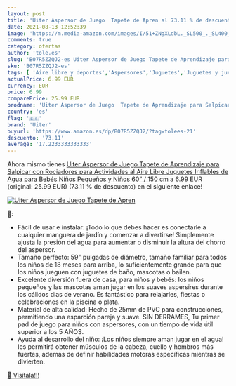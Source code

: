 ```yaml
---
layout: post
title: 'Uiter Aspersor de Juego  Tapete de Apren al 73.11 % de descuento'
date: 2021-08-13 12:52:39
image: 'https://m.media-amazon.com/images/I/51+ZNgXLdbL._SL500_._SL400_.jpg'
comments: true
category: ofertas
author: 'tole.es'
slug: 'B07R5ZZQJ2-es Uiter Aspersor de Juego Tapete de Aprendizaje para...'
sku: 'B07R5ZZQJ2-es'
tags: [ 'Aire libre y deportes','Aspersores','Juguetes','Juguetes y juegos','Piscinas de jardín y juegos acuáticos','juguetes','uiter', ]
actualPrice: 6.99 EUR
currency: EUR
price: 6.99
comparePrice: 25.99 EUR
prodname: 'Uiter Aspersor de Juego  Tapete de Aprendizaje para Salpicar con Rociadores para Actividades al Aire Libre  Juguetes Inflables de Agua para Bebés  Niños Pequeños y Niños  60” / 150 cm '
country: 'es'
flag: '🇪🇸'
brand: 'Uiter'
buyurl: 'https://www.amazon.es/dp/B07R5ZZQJ2/?tag=tolees-21'
descuento: '73.11'
average: '17.2233333333333'
---
```


Ahora mismo tienes [Uiter Aspersor de Juego  Tapete de Aprendizaje para Salpicar con Rociadores para Actividades al Aire Libre  Juguetes Inflables de Agua para Bebés  Niños Pequeños y Niños  60” / 150 cm ](https://www.amazon.es/dp/B07R5ZZQJ2/?tag=tolees-21) a 6.99 EUR (original: 25.99 EUR) (73.11 %  de descuento) en el siguiente enlace!

[![Uiter Aspersor de Juego  Tapete de Apren](https://m.media-amazon.com/images/I/51+ZNgXLdbL._SL500_._SL400_.jpg)](https://www.amazon.es/dp/B07R5ZZQJ2/?tag=tolees-21)

🔎:

- Fácil de usar e instalar: ¡Todo lo que debes hacer es conectarle a cualquier manguera de jardín y comenzar a divertirse! Simplemente ajusta la presión del agua para aumentar o disminuir la altura del chorro del aspersor.
- Tamaño perfecto: 59" pulgadas de diámetro, tamaño familiar para todos los niños de 18 meses para arriba, lo suficientemente grande para que los niños jueguen con juguetes de baño, mascotas o bailen.
- Excelente diversión fuera de casa, para niños y bebés: los niños pequeños y las mascotas aman jugar en los suaves aspersires durante los cálidos dias de verano. Es fantástico para relajarles, fiestas o celebraciones en la piscina o plata.
- Material de alta calidad: Hecho de 25mm de PVC para construcciones, permitiendo una esparción pareja y suave. SIN DERRAMES, Tu primer pad de juego para niños con aspersores, con un tiempo de vida útil superior a los 5 AÑOS.
- Ayuda al desarrollo del niño: ¡Los niños siempre aman jugar en el agua! les permitirá obtener músculos de la cabeza, cuello y hombros más fuertes, además de definir habilidades motoras específicas mientras se divierten.

[🛒 Visítala!!!](https://www.amazon.es/dp/B07R5ZZQJ2/?tag=tolees-21)
